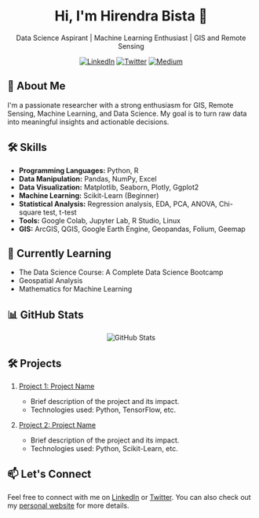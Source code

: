 <!-- ### Hi there, I'm [Your Name](https://yourwebsite.com) 👋 -->
<h1 align="center">Hi, I'm Hirendra Bista 👋</h1>

<p align="center">
  Data Science Aspirant | Machine Learning Enthusiast | GIS and Remote Sensing
</p>

<p align="center">
  <a href="https://www.linkedin.com/in/hirenbista/"><img alt="LinkedIn" src="https://img.shields.io/badge/LinkedIn-hirenbista-blue?style=flat-square&logo=linkedin"></a>
  <a href="https://twitter.com/hirenbista"><img alt="Twitter" src="https://img.shields.io/badge/Twitter-@hirenbista-blue?style=flat-square&logo=twitter"></a>
  <a href="https://medium.com/@hirenbista"><img alt="Medium" src="https://img.shields.io/badge/Medium-hirenbista-brightgreen?style=flat-square"></a>
</p>

## 🚀 About Me

I'm a passionate researcher with a strong enthusiasm for GIS, Remote Sensing, Machine Learning, and Data Science. My goal is to turn raw data into meaningful insights and actionable decisions.

## 🛠️ Skills

- **Programming Languages:** Python, R
- **Data Manipulation:** Pandas, NumPy, Excel
- **Data Visualization:** Matplotlib, Seaborn, Plotly, Ggplot2
- **Machine Learning:** Scikit-Learn (Beginner)
- **Statistical Analysis:** Regression analysis, EDA, PCA, ANOVA, Chi-square test, t-test
- **Tools:** Google Colab, Jupyter Lab, R Studio, Linux
- **GIS:** ArcGIS, QGIS, Google Earth Engine, Geopandas, Folium, Geemap

## 🌱 Currently Learning

- The Data Science Course: A Complete Data Science Bootcamp
- Geospatial Analysis
- Mathematics for Machine Learning

## 📊 GitHub Stats

<p align="center">
  <img src="https://github-readme-stats.vercel.app/api?username=streeter-phelps&show_icons=true&count_private=true&theme=radical" alt="GitHub Stats">
</p>

## 🛠️ Projects

1. [Project 1: Project Name](link-to-project)
   - Brief description of the project and its impact.
   - Technologies used: Python, TensorFlow, etc.

2. [Project 2: Project Name](link-to-project)
   - Brief description of the project and its impact.
   - Technologies used: Python, Scikit-Learn, etc.

## 📫 Let's Connect

Feel free to connect with me on [LinkedIn](https://www.linkedin.com/in/hirenbista/) or [Twitter](https://twitter.com/hirenbista). You can also check out my [personal website](https://yourwebsite.com) for more details.

</p>
